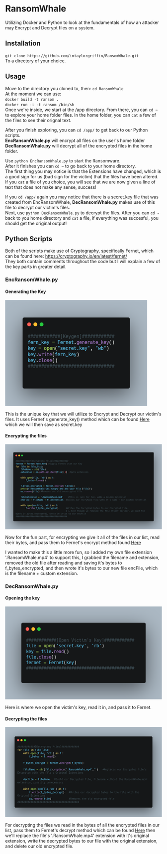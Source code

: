 # RansomWhale
Utilizing Docker and Python to look at the fundamentals of how an attacker may Encrypt and Decrypt files on a system.

## Installation
`git clone https://github.com/imtaylorgriffin/RansomWhale.git`  
To a directory of your choice.

## Usage
Move to the directory you cloned to, then:
`cd RansomWhale`  
At the moment we can use:   
`docker build -t ransom .`  
`docker run -i -t ransom /bin/sh`   
Once we're inside, we start at the /app directory. From there, you can `cd ~` to explore your home folder files.
In the home folder, you can `cat` a few of the files to see their orignal text.

After you finish exploring, you can `cd /app/` to get back to our Python scripts.   
**EncRansomWhale.py** will encrypt all files on the user's home folder  
**DecRansomWhale.py** will decrypt all of the encrypted files in the home folder.   

Use `python EncRansomWhale.py` to start the Ransomware.  
After it finishes you can `cd ~` to go back to your home directory.   
The first thing you may notice is that the Extensions have changed, which is a good sign for us (bad sign for the victim) that the files have been altered. If you `cat` a file of you choice, you will see that we are now given a line of text that does not make any sense, success!  

If you `cd /app/` again you may notice that there is a secret.key file that was created from EncRansomWhale, **DecRansomWhale.py** makes use of this file to decrypt our victim's files.   
Next, use `python DecRansomWhale.py` to decrypt the files. After you can `cd ~` back to you home directory and `cat` a file, if everything was succesful, you should get the original output!

## Python Scripts   
Both of the scripts make use of Cryptography, specifically Fernet, which can be found here: https://cryptography.io/en/latest/fernet/   
They both contain comments throughout the code but I will explain a few of the key parts in greater detail.
### EncRansomWhale.py 
#### Generating the Key
<p>
    <img src="/githubStuff/enc keygen.png"  />
</p>
This is the unique key that we will utilize to Encrypt and Decrypt our victim's files. It uses Fernet's generate_key() method which can be found <a href="https://github.com/pyca/cryptography/blob/main/src/cryptography/fernet.py#L46-L48">Here</a> which we will then save as secret.key   

#### Encrypting the files
<p>
    <img src="/githubStuff/enc.png"  />
</p>    
Now for the fun part, for encrypting we give it all of the files in our list, read their bytes, and pass them to Fernet's encrypt method found <a href="https://github.com/pyca/cryptography/blob/main/src/cryptography/fernet.py#L50-L51">Here</a>      

I wanted to make this a little more fun, so I added my own file extension '.RansomWhale.mp4' to support this, I grabbed the filename and extension, removed the old file after reading and saving it's bytes to f_bytes_encrypted, and then wrote it's bytes to our new file encFile, which is the filename + custom extension.

### DecRansomWhale.py
#### Opening the key
<p>
    <img src="/githubStuff/dec key.png"  />
</p>
Here is where we open the victim's key, read it in, and pass it to Fernet.

#### Decrypting the files
<p>
    <img src="/githubStuff/dec.png"  />
</p>
For decrypting the files we read in the bytes of all the encrypted files in our list, pass them to Fernet's decrypt method which can be found <a href="https://github.com/pyca/cryptography/blob/main/src/cryptography/fernet.py#L82-L90">Here</a> then we'll replace the file's '.RansomWhale.mp4' extension with it's original extension, write the decrypted bytes to our file with the original extension, and delete our old encrypted file.
